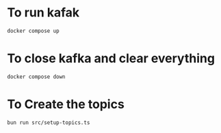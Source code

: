 # To run kafak
```sh
docker compose up
```

# To close kafka and clear everything
```sh
docker compose down
```
# To Create the topics
```sh
bun run src/setup-topics.ts

```
